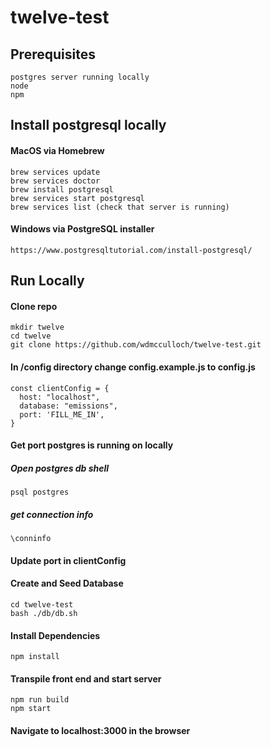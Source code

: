 # twelve-test

## Prerequisites
```
postgres server running locally
node
npm
```
## Install postgresql locally
#### MacOS via Homebrew
```
brew services update 
brew services doctor
brew install postgresql
brew services start postgresql
brew services list (check that server is running)
```
#### Windows via PostgreSQL installer
```
https://www.postgresqltutorial.com/install-postgresql/
```
## Run Locally
#### Clone repo
```
mkdir twelve
cd twelve
git clone https://github.com/wdmcculloch/twelve-test.git
```

#### In /config directory change config.example.js to config.js 
```
const clientConfig = {
  host: "localhost",
  database: "emissions",
  port: 'FILL_ME_IN',
}
```
#### Get port postgres is running on locally
##### Open postgres db shell
```
psql postgres 
```
##### get connection info
```
\conninfo
```
#### Update port in clientConfig

#### Create and Seed Database
```
cd twelve-test
bash ./db/db.sh
```
#### Install Dependencies
```
npm install
```
#### Transpile front end and start server
```
npm run build
npm start
```
#### Navigate to localhost:3000 in the browser
